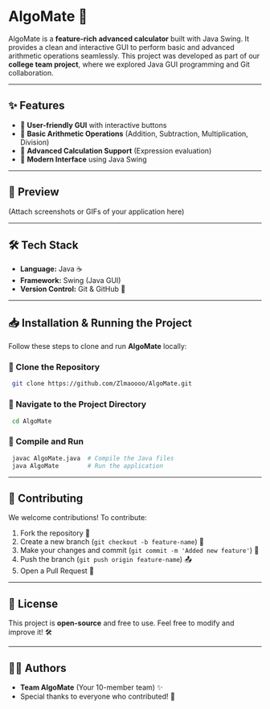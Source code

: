 # AlgoMate 🚀

AlgoMate is a **feature-rich advanced calculator** built with Java Swing. It provides a clean and interactive GUI to perform basic and advanced arithmetic operations seamlessly. This project was developed as part of our **college team project**, where we explored Java GUI programming and Git collaboration.

---

## ✨ Features

- 📌 **User-friendly GUI** with interactive buttons
- 🔢 **Basic Arithmetic Operations** (Addition, Subtraction, Multiplication, Division)
- 🧮 **Advanced Calculation Support** (Expression evaluation)
- 🎨 **Modern Interface** using Java Swing

---

## 📸 Preview

(Attach screenshots or GIFs of your application here)

---

## 🛠️ Tech Stack

- **Language:** Java ☕
- **Framework:** Swing (Java GUI)
- **Version Control:** Git & GitHub 🐙

---

## 📥 Installation & Running the Project

Follow these steps to clone and run **AlgoMate** locally:

### 🔹 Clone the Repository
```sh
 git clone https://github.com/Zlmaoooo/AlgoMate.git
```

### 🔹 Navigate to the Project Directory
```sh
 cd AlgoMate
```

### 🔹 Compile and Run
```sh
 javac AlgoMate.java  # Compile the Java files
 java AlgoMate        # Run the application
```

---

## 🤝 Contributing

We welcome contributions! To contribute:
1. Fork the repository 🍴
2. Create a new branch (`git checkout -b feature-name`) 🌿
3. Make your changes and commit (`git commit -m 'Added new feature'`) 📝
4. Push the branch (`git push origin feature-name`) 📤
5. Open a Pull Request 🚀

---

## 📄 License

This project is **open-source** and free to use. Feel free to modify and improve it! 🛠️

---

## 👨‍💻 Authors

- **Team AlgoMate** (Your 10-member team) ✨
- Special thanks to everyone who contributed! 🙌
